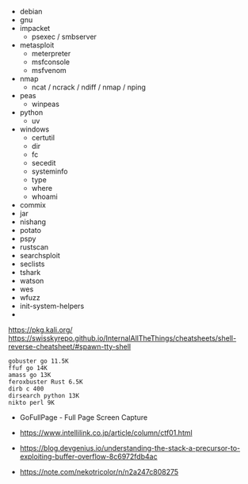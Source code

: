 - debian
- gnu
- impacket
  - psexec / smbserver
- metasploit
  - meterpreter
  - msfconsole
  - msfvenom
- nmap
  - ncat / ncrack / ndiff / nmap / nping
- peas
  - winpeas
- python
  - uv
- windows
  - certutil
  - dir
  - fc
  - secedit
  - systeminfo
  - type
  - where
  - whoami
- commix
- jar
- nishang
- potato
- pspy
- rustscan
- searchsploit
- seclists
- tshark
- watson
- wes
- wfuzz
- init-system-helpers
- 

https://pkg.kali.org/  
https://swisskyrepo.github.io/InternalAllTheThings/cheatsheets/shell-reverse-cheatsheet/#spawn-tty-shell


```
gobuster go 11.5K
ffuf go 14K
amass go 13K
feroxbuster Rust 6.5K
dirb c 400
dirsearch python 13K
nikto perl 9K
```
- GoFullPage - Full Page Screen Capture

- https://www.intellilink.co.jp/article/column/ctf01.html
- https://blog.devgenius.io/understanding-the-stack-a-precursor-to-exploiting-buffer-overflow-8c6972fdb4ac
- https://note.com/nekotricolor/n/n2a247c808275
